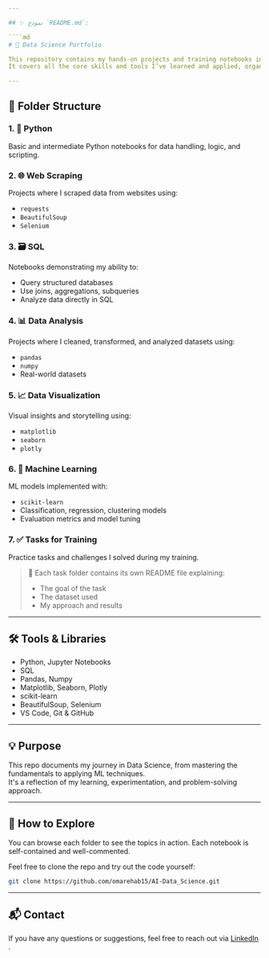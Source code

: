 ```yaml
---

## ✨ نموذج `README.md`:

````md
# 🧠 Data Science Portfolio

This repository contains my hands-on projects and training notebooks in the field of **Data Science**.  
It covers all the core skills and tools I’ve learned and applied, organized into folders by topic.

---
```


## 📁 Folder Structure

### 1. 📌 Python
Basic and intermediate Python notebooks for data handling, logic, and scripting.

### 2. 🌐 Web Scraping
Projects where I scraped data from websites using:
- `requests`
- `BeautifulSoup`
- `Selenium`

### 3. 🗃️ SQL
Notebooks demonstrating my ability to:
- Query structured databases
- Use joins, aggregations, subqueries
- Analyze data directly in SQL

### 4. 📊 Data Analysis
Projects where I cleaned, transformed, and analyzed datasets using:
- `pandas`
- `numpy`
- Real-world datasets

### 5. 📈 Data Visualization
Visual insights and storytelling using:
- `matplotlib`
- `seaborn`
- `plotly`

### 6. 🤖 Machine Learning
ML models implemented with:
- `scikit-learn`
- Classification, regression, clustering models
- Evaluation metrics and model tuning

### 7. ✅ Tasks for Training
Practice tasks and challenges I solved during my training.
> 🔹 Each task folder contains its own README file explaining:
> - The goal of the task  
> - The dataset used  
> - My approach and results

---

## 🛠️ Tools & Libraries

- Python, Jupyter Notebooks  
- SQL  
- Pandas, Numpy  
- Matplotlib, Seaborn, Plotly  
- scikit-learn  
- BeautifulSoup, Selenium  
- VS Code, Git & GitHub  

---

## 💡 Purpose

This repo documents my journey in Data Science, from mastering the fundamentals to applying ML techniques.  
It's a reflection of my learning, experimentation, and problem-solving approach.

---

## 🚀 How to Explore

You can browse each folder to see the topics in action. Each notebook is self-contained and well-commented.

Feel free to clone the repo and try out the code yourself:

```bash
git clone https://github.com/omarehab15/AI-Data_Science.git
````

---

## 📬 Contact

If you have any questions or suggestions, feel free to reach out via [LinkedIn](www.linkedin.com/in/omar-ehab-eid) .
